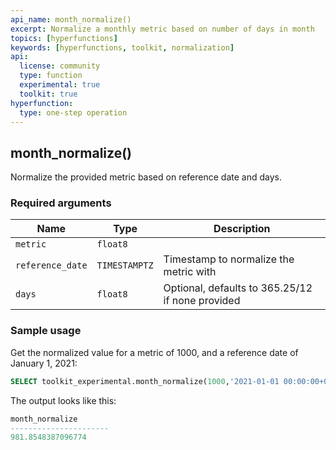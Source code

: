 ```yaml
---
api_name: month_normalize()
excerpt: Normalize a monthly metric based on number of days in month
topics: [hyperfunctions]
keywords: [hyperfunctions, toolkit, normalization]
api:
  license: community
  type: function
  experimental: true
  toolkit: true
hyperfunction:
  type: one-step operation
---
```


## month_normalize() <tag type="toolkit" content="Toolkit" /><tag type="experimental-toolkit" content="Experimental" />

Normalize the provided metric based on reference date and days.

### Required arguments

|Name|Type|Description|
|-|-|-|
|`metric`|`float8`||
|`reference_date`|`TIMESTAMPTZ`|Timestamp to normalize the metric with|
|`days`|`float8`|Optional, defaults to 365.25/12 if none provided|

### Sample usage

Get the normalized value for a metric of 1000, and a reference date of January
1, 2021:

```sql
SELECT toolkit_experimental.month_normalize(1000,'2021-01-01 00:00:00+03'::timestamptz)
```

The output looks like this:

```sql
month_normalize
----------------------
981.8548387096774
```
